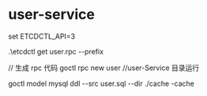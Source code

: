 # user-service

set ETCDCTL_API=3

.\etcdctl get user.rpc --prefix

//  生成 rpc 代码
goctl rpc new user   //user-Service 目录运行

goctl model mysql ddl --src user.sql --dir ./cache -cache